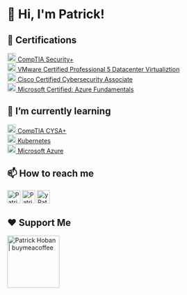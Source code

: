 <h1>👋 Hi, I'm Patrick!</h1>
<p></p>

<h2>📄 Certifications</h2>
<p>
  <a href="https://www.credly.com/badges/817b967b-e925-46be-9646-b8fd7109d855/public_url" target="_blank" style="display: inline-block;">
    <img src="https://images.credly.com/size/200x200/images/80d8a06a-c384-42bf-ad36-db81bce5adce/blob" width="20" alt="CompTIA Seccurity+" />
      CompTIA Security+
  </a><br>
  <a target="_blank" href="https://www.credly.com/badges/817b967b-e925-46be-9646-b8fd7109d855/public_url" style="display: inline-block;">
    <img src="https://patrickhoban.wordpress.com/wp-content/uploads/2012/04/vcp-dcv.jpg" width="20" alt="VCP-DCV" />
    VMware Certified Professional 5 Datacenter Virtualiztion
  </a><br>
  <a target="_blank" href="https://www.credly.com/badges/b04ef781-1bdc-4584-95e6-0dfdc36d42d7/public_url" style="display: inline-block;">
    <img src="https://images.credly.com/size/200x200/images/43ee30bc-78c5-4704-942c-337c6ee7abf9/blob" width="20" alt="VCP-DCV" />
    Cisco Certified Cybersecurity Associate
  </a><br>
  <a target="_blank" href="https://www.credly.com/badges/9e871524-d440-454c-8ccc-2228e47325e5/public_url" style="display: inline-block;">
    <img src="https://images.credly.com/size/200x200/images/be8fcaeb-c769-4858-b567-ffaaa73ce8cf/image.png" width="20" alt="VCP-DCV" />
    Microsoft Certified: Azure Fundamentals
  </a>
</p>

<h2>🌱 I’m currently learning</h2>
<p>
  <a target="_blank" href="https://partners.comptia.org/certifications/cybersecurity-analyst" style="display: inline-block;">
    <img src="https://partners.comptia.org/images/default-source/templateimages/cybersecurityanalyst-logo.jpg" width="20" alt="CompTIA CYSA+" />
    CompTIA CYSA+
  </a><br>
  <a target="_blank" href="https://kubernetes.io" style="display: inline-block;">
    <img src="https://www.vectorlogo.zone/logos/kubernetes/kubernetes-icon.svg" width="20" alt="Kubernetes" />
    Kubernetes
  </a><br>
  <a target="_blank" href="https://learn.microsoft.com/en-us/training/azure" style="display: inline-block;">
    <img src="https://www.vectorlogo.zone/logos/microsoft_azure/microsoft_azure-icon.svg" width="20" alt="Microsoft Azure" />
    Microsoft Azure
  </a>
</p>

<h2>📫 How to reach me</h2>
<p>
  <a target="_blank" href="https://patrickhoban.wordpress" style="display: inline-block;"><img src="https://www.vectorlogo.zone/logos/wordpress/wordpress-tile.svg" width="30" alt="Patrick Hoban | Wordpress" /></a>
  <a target="_blank" href="https://www.linkedin.com/in/patrickhoban" style="display: inline-block;"><img src="https://www.vectorlogo.zone/logos/linkedin/linkedin-tile.svg" width="30" alt="Patrick Hoban | LinkedIn" /></a>
  <a target="_blank" href="https://www.youtube.com/@ThePatrickHoban" style="display: inline-block;"><img src="https://www.vectorlogo.zone/logos/youtube/youtube-tile.svg" width="30" alt="yPatrick Hoban | YouTube" /></a>
</p>

<h2>❤️ Support Me</h2>
<p>
   <a href="https://www.buymeacoffee.com/PatrickHoban"><img src="https://cdn.buymeacoffee.com/buttons/v2/default-yellow.png" width="120" alt="Patrick Hoban | buymeacoffee" /></a>
</p>

<!--
**ThePatrickHoban/ThePatrickHoban** is a ✨ _special_ ✨ repository because its `README.md` (this file) appears on your GitHub profile.

Here are some ideas to get you started:
- 🔭 I’m currently working on ...
- 👯 I’m looking to collaborate on ...
- 🤔 I’m looking for help with ...
- 💬 Ask me about ...
- ⚡ Fun fact: ...

Had a little help from:
https://githubprofile.com
https://github.com/ap6pack
-->
